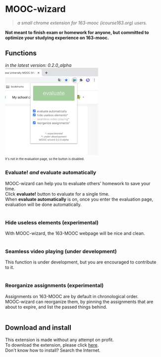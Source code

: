 # MOOC-wizard
>_a small chrome extension for 163-mooc (icourse163.org) users._

**Not meant to finish exam or homework for anyone, but committed to optimize your studying experience on 163-mooc.**

## Functions
_in the latest version: 0.2.0\_alpha_  
<img src="pictures/capture_interface.png" width="300" alt="The user interfaces of MOOC-wizard. A button and a few checkboxes are shown. "><br>
<sub><sup>It's not in the evaluation page, so the button is disabled. </sup></sub>
<br>

### Evaluate! _and_ evaluate automatically
MOOC-wizard can help you to evaluate others' homework to save your time.  
Click **evaluate!** button to evaluate for a single time.  
When **evaluate automatically** is on, once you enter the evaluation page, evaluation will be done automatically.  
<br>

### Hide useless elements (experimental)
With MOOC-wizard, the 163-MOOC webpage will be nice and clean.  
<br>

### Seamless video playing (under development)
This function is under development, but you are encouraged to contribute to it.  
<br>

### Reorganize assignments (experimental)
Assignments on 163-MOOC are by default in chronological order.  
MOOC-wizard can reorganize them, by pinning the assignments that are about to expire, and list the passed things behind.  
<br>

## Download and install
This extension is made without any attempt on profit.  
To download the extension, please click [here](https://github.com/YS-Wong/MOOC-wizard/tree/master/release "download links").  
Don't know how to install? Search the Internet.  
<br>
